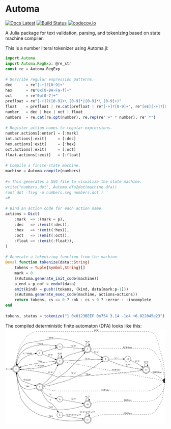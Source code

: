 # Automa

[![Docs Latest](https://img.shields.io/badge/docs-latest-blue.svg)](https://biojulia.github.io/Automa.jl/latest/)
[![Build Status](https://travis-ci.org/BioJulia/Automa.jl.svg?branch=master)](https://travis-ci.org/BioJulia/Automa.jl)
[![codecov.io](http://codecov.io/github/BioJulia/Automa.jl/coverage.svg?branch=master)](http://codecov.io/github/BioJulia/Automa.jl?branch=master)

A Julia package for text validation, parsing, and tokenizing based on state machine compiler.

This is a number literal tokenizer using Automa.jl:
```julia
import Automa
import Automa.RegExp: @re_str
const re = Automa.RegExp

# Describe regular expression patterns.
dec      = re"[-+]?[0-9]+"
hex      = re"0x[0-9A-Fa-f]+"
oct      = re"0o[0-7]+"
prefloat = re"[-+]?([0-9]+\.[0-9]*|[0-9]*\.[0-9]+)"
float    = prefloat | re.cat(prefloat | re"[-+]?[0-9]+", re"[eE][-+]?[0-9]+")
number   = dec | hex | oct | float
numbers  = re.cat(re.opt(number), re.rep(re" +" * number), re" *")

# Register action names to regular expressions.
number.actions[:enter] = [:mark]
int.actions[:exit]     = [:dec]
hex.actions[:exit]     = [:hex]
oct.actions[:exit]     = [:oct]
float.actions[:exit]   = [:float]

# Compile a finite-state machine.
machine = Automa.compile(numbers)

#= This generates a SVG file to visualize the state machine.
write("numbers.dot", Automa.dfa2dot(machine.dfa))
run(`dot -Tsvg -o numbers.svg numbers.dot`)
=#

# Bind an action code for each action name.
actions = Dict(
    :mark  => :(mark = p),
    :dec   => :(emit(:dec)),
    :hex   => :(emit(:hex)),
    :oct   => :(emit(:oct)),
    :float => :(emit(:float)),
)

# Generate a tokenizing function from the machine.
@eval function tokenize(data::String)
    tokens = Tuple{Symbol,String}[]
    mark = 0
    $(Automa.generate_init_code(machine))
    p_end = p_eof = endof(data)
    emit(kind) = push!(tokens, (kind, data[mark:p-1]))
    $(Automa.generate_exec_code(machine, actions=actions))
    return tokens, cs == 0 ? :ok : cs < 0 ? :error : :incomplete
end

tokens, status = tokenize("1 0x0123BEEF 0o754 3.14 -1e4 +6.022045e23")
```

The compiled deterministic finite automaton (DFA) looks like this:
![DFA](/docs/figure/numbers.png)
